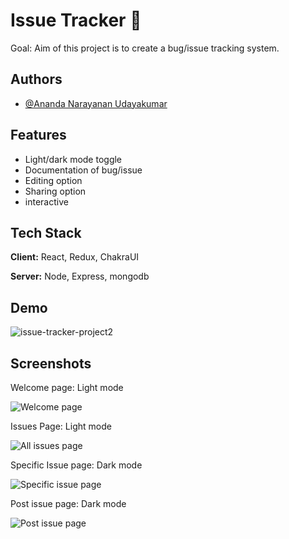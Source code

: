 
# Issue Tracker 🦾

Goal: Aim of this project is to create a bug/issue tracking system.


## Authors

- [@Ananda Narayanan Udayakumar](https://github.com/uanandu)



## Features

- Light/dark mode toggle
- Documentation of bug/issue
- Editing option
- Sharing option
- interactive


## Tech Stack

**Client:** React, Redux, ChakraUI

**Server:** Node, Express, mongodb


## Demo

![issue-tracker-project2](https://user-images.githubusercontent.com/105119755/185758168-1a15e419-6260-4140-8cc1-9d889256ba16.gif)


## Screenshots

Welcome page: Light mode

![Welcome page](https://cdn.discordapp.com/attachments/978673047772991548/1010284070854459412/issuebot_1.png)

Issues Page: Light mode

![All issues page](https://cdn.discordapp.com/attachments/978673047772991548/1010284071206797322/issuebot_2.png)

Specific Issue page: Dark mode

![Specific issue page](https://cdn.discordapp.com/attachments/978673047772991548/1010284071563300904/issuebot_3.png)

Post issue page: Dark mode

![Post issue page](https://cdn.discordapp.com/attachments/978673047772991548/1010284071911436318/issuebot_4.png)

